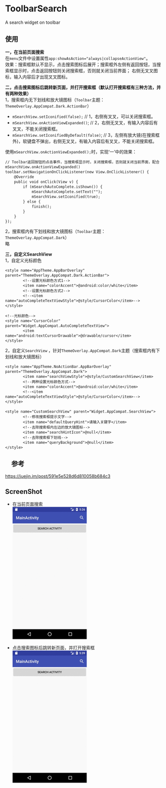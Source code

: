 # ToolbarSearch
A search widget on toolbar    

使用    
---------------    
**一，在当前页面搜索**    
在`menu`文件中设置属性`app:showAsAction="always|collapseActionView"`。    
效果：搜索框默认不显示，点击搜索图标后展开；搜索框外左侧有返回按钮，当搜索框显示时，点击返回按钮则关闭搜索框，否则就关闭当前界面；
右侧无叉叉图标，输入内容后才出现叉叉图标。     
     
**二，点击搜索图标后跳转新页面，并打开搜索框（默认打开搜索框有三种方法，并有两种效果）**            
1，搜索框内无下划线和放大镜图标（`Toolbar`主题：`ThemeOverlay.AppCompat.Dark.ActionBar`）    
* `mSearchView.setIconified(false);` // 1，右侧有叉叉，可以关闭搜索框。         
* `mSearchView.onActionViewExpanded()`; // 2，右侧无叉叉，有输入内容后有叉叉，不能关闭搜索框。         
* `mSearchView.setIconifiedByDefault(false)`; // 3，左侧有放大镜(在搜索框外)，软键盘不弹出，右侧无叉叉，有输入内容后有叉叉，不能关闭搜索框。    

使用`mSearchView.onActionViewExpanded();`时，实现‘一’中的效果：    
```
// Toolbar返回按钮的点击事件，当搜索框显示时，关闭搜索框，否则就关闭当前界面，配合mSearchView.onActionViewExpanded()
toolbar.setNavigationOnClickListener(new View.OnClickListener() {
    @Override
    public void onClick(View v) {
        if (mSearchAutoComplete.isShown()) {
            mSearchAutoComplete.setText("");
            mSearchView.setIconified(true);
        } else {
            finish();
        }
    }
});
```
        
2，搜索框内有下划线和放大镜图标（`Toolbar`主题：`ThemeOverlay.AppCompat.Dark`）    
略
   
**三，自定义SearchView**    
1，自定义光标颜色    
```
<style name="AppTheme.AppBarOverlay" parent="ThemeOverlay.AppCompat.Dark.ActionBar">    
        <!--设置光标颜色方式1-->
        <item name="colorAccent">@android:color/white</item>      
        <!--设置光标颜色方式2-->
        <!--<item name="autoCompleteTextViewStyle">@style/CursorColor</item>--> 
</style> 

<!--光标颜色-->
<style name="CursorColor" parent="Widget.AppCompat.AutoCompleteTextView">
        <item name="android:textCursorDrawable">@drawable/cursor</item>
</style>
```     
2，自定义`SearchView` ，针对`ThemeOverlay.AppCompat.Dark`主题（搜索框内有下划线和放大镜图标）    
```
<style name="AppTheme.NoActionBar.AppBarOverlay" parent="ThemeOverlay.AppCompat.Dark">
        <item name="searchViewStyle">@style/CustomSearchView</item>
        <!--两种设置光标颜色方式-->
        <item name="colorAccent">@android:color/white</item>
        <!--<item name="autoCompleteTextViewStyle">@style/CursorColor</item>-->
</style>    

<style name="CustomSearchView" parent="Widget.AppCompat.SearchView">
        <!--修改搜索框提示文字-->
        <item name="defaultQueryHint">请输入关键字</item>
        <!--去除搜索框内左边的放大镜图标-->
        <item name="searchHintIcon">@null</item>
        <!--去除搜索框下划线-->
        <item name="queryBackground">@null</item>
</style>
```     
    
参考    
---------------      
https://juejin.im/post/591e5e528d6d810058b684c3
      
ScreenShot    
---------------    
* 在当前页面搜索    
![image](https://github.com/XYScience/ToolbarSearch/raw/master/screenshot/toolbarSearch1.gif)    
     
* 点击搜索图标后跳转新页面，并打开搜索框    
![image](https://github.com/XYScience/ToolbarSearch/raw/master/screenshot/toolbarSearch2.gif)    
